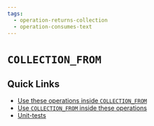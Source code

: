 ```yaml
---
tags: 
  - operation-returns-collection
  - operation-consumes-text
---
```

# `COLLECTION_FROM`

## Quick Links

- [Use these operations inside `COLLECTION_FROM`](/tags/operation-returns-text)
- [Use `COLLECTION_FROM` inside these operations](/tags/operation-consumes-collection)
- [Unit-tests](../../../ce/unit-test/collection-contains/policy.gen.md)
